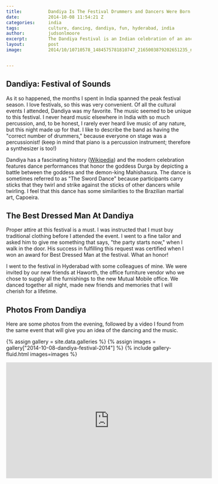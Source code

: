 ```yaml
---
title:			Dandiya Is The Festival Drummers and Dancers Were Born For
date:			2014-10-08 11:54:21 Z
categories:		india
tags:			culture, dancing, dandiya, fun, hyderabad, india
author:			judsonlmoore
excerpt:		The Dandiya Festival is an Indian celebration of an ancient battle. The music is percussion-driven and the dance reflects the bravery and honor of battle.
layout:			post
image:			2014/10/10710578_1484575781810747_2165003879202651235_n.jpg


---
```


## Dandiya: Festival of Sounds

As it so happened, the months I spent in India spanned the peak festival season. I love festivals, so this was very convenient. Of all the cultural events I attended, Dandiya was my favorite. The music seemed to be unique to this festival. I never heard music elsewhere in India with so much percussion, and, to be honest, I rarely ever heard live music of any nature, but this night made up for that. I like to describe the band as having the "correct number of drummers," because everyone on stage was a percussionist! (keep in mind that piano is a percussion instrument; therefore a synthesizer is too!)

Dandiya has a fascinating history ([Wikipedia](http://en.wikipedia.org/wiki/Dandiya_Raas)) and the modern celebration features dance performances that honor the goddess Durga by depicting a battle between the goddess and the demon-king Mahishasura. The dance is sometimes referred to as "The Sword Dance" because participants carry sticks that they twirl and strike against the sticks of other dancers while twirling. I feel that this dance has some similarities to the Brazilian martial art, Capoeira.

## The Best Dressed Man At Dandiya

Proper attire at this festival is a must. I was instructed that I must buy traditional clothing before I attended the event. I went to a fine tailor and asked him to give me something that says, "the party starts now," when I walk in the door. His success in fulfilling this request was certified when I won an award for Best Dressed Man at the festival. What an honor!

I went to the festival in Hyderabad with some colleagues of mine. We were invited by our new friends at Haworth, the office furniture vendor who we chose to supply all the furnishings to the new Mutual Mobile office. We danced together all night, made new friends and memories that I will cherish for a lifetime.

## Photos From Dandiya

Here are some photos from the evening, followed by a video I found from the same event that will give you an idea of the dancing and the music.

{% assign gallery = site.data.galleries %}
{% assign images = gallery["2014-10-08-dandiya-festival-2014"] %}
{% include gallery-fluid.html images=images %}

<iframe width="560" height="315" src="https://www.youtube.com/watch?v=Vz3zuS53PpY" frameborder="0" allow="accelerometer; autoplay; encrypted-media; gyroscope; picture-in-picture" allowfullscreen></iframe>
